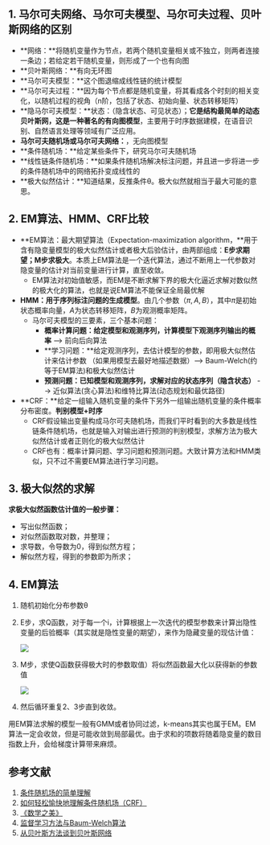 ## 1. 马尔可夫网络、马尔可夫模型、马尔可夫过程、贝叶斯网络的区别

- **网络：**将随机变量作为节点，若两个随机变量相关或不独立，则两者连接一条边；若给定若干随机变量，则形成了一个也有向图
- **贝叶斯网络：**有向无环图
- **马尔可夫模型：**这个图退缩成线性链的统计模型
- **马尔可夫过程：**因为每个节点都是随机变量，将其看成各个时刻的相关变化，以随机过程的视角（n阶，包括了状态、初始向量、状态转移矩阵）
- **隐马尔可夫模型：**状态：（隐含状态、可见状态）；**它是结构最简单的动态贝叶斯网，这是一种著名的有向图模型**，主要用于时序数据建模，在语音识别、自然语言处理等领域有广泛应用。
- **马尔可夫随机场或马尔可夫网络：**，无向图模型
- **条件随机场：**给定某些条件下，研究马尔可夫随机场
- **线性链条件随机场：**如果条件随机场解决标注问题，并且进一步将进一步的条件随机场中的网络拓扑变成线性的
- **极大似然估计：**知道结果，反推条件θ。极大似然就相当于最大可能的意思。

## 2. EM算法、HMM、CRF比较

- **EM算法：最大期望算法（Expectation-maximization algorithm，**用于含有隐变量模型的极大似然估计或者极大后验估计，由两部组成：**E步求期望；M步求极大**。本质上EM算法是一个迭代算法，通过不断用上一代参数对隐变量的估计对当前变量进行计算，直至收敛。
  - EM算法对初始值敏感，而EM是不断求解下界的极大化逼近求解对数似然的极大化的算法，也就是说EM算法不能保证全局最优解
- **HMM：**用于序列标注问题的**生成模型**。由几个参数$（\pi,A,B）$，其中$\pi$是初始状态概率向量，$A$为状态转移矩阵，$B$为观测概率矩阵。
  - 马尔可夫模型的三要素，三个基本问题：
    - **概率计算问题：**给定模型和观测序列，计算模型下**观测序列输出的概率** --> 前向后向算法
    - **学习问题：**给定观测序列，去估计模型的参数，即用极大似然估计来估计参数 （如果用模型去最好地描述数据）--> Baum-Welch(约等于EM算法)和极大似然估计
    - **预测问题：**已知模型和观测序列，求解**对应的状态序列（隐含状态）** --> 近似算法(贪心算法)和维特比算法(动态规划和最优路径)
- **CRF：**给定一组输入随机变量的条件下另外一组输出随机变量的条件概率分布密度。**判别模型+时序**
  - CRF假设输出变量构成马尔可夫随机场，而我们平时看到的大多数是线性链条件随机场，也就是输入对输出进行预测的判别模型，求解方法为极大似然估计或者正则化的极大似然估计
  - CRF也有：概率计算问题、学习问题和预测问题。大致计算方法和HMM类似，只不过不需要EM算法进行学习问题。

## 3. 极大似然的求解

**求极大似然函数估计值的一般步骤：**

- 写出似然函数；
- 对似然函数取对数，并整理；
- 求导数，令导数为0，得到似然方程；
- 解似然方程，得到的参数即为所求；

## 4. EM算法

1. 随机初始化分布参数θ

2. E步，求Q函数，对于每一个i，计算根据上一次迭代的模型参数来计算出隐性变量的后验概率（其实就是隐性变量的期望），来作为隐藏变量的现估计值：

   ![](http://wx1.sinaimg.cn/mw690/00630Defly1g57brmij1wj307l01cq2s.jpg)

3. M步，求使Q函数获得极大时的参数取值）将似然函数最大化以获得新的参数值

   ![](http://wx1.sinaimg.cn/mw690/00630Defly1g57bswusk1j30de01s3yh.jpg)

4. 然后循环重复2、3步直到收敛。

用EM算法求解的模型一般有GMM或者协同过滤，k-means其实也属于EM。EM算法一定会收敛，但是可能收敛到局部最优。由于求和的项数将随着隐变量的数目指数上升，会给梯度计算带来麻烦。



## 参考文献

1. [条件随机场的简单理解](https://blog.csdn.net/weixin_41911765/article/details/82465697)
2. [如何轻松愉快地理解条件随机场（CRF）](https://blog.csdn.net/dcx_abc/article/details/78319246)
3. [《数学之美》](https://www.lanzous.com/i3ousch)
4. [监督学习方法与Baum-Welch算法](https://blog.csdn.net/qq_37334135/article/details/86302735)
5. [从贝叶斯方法谈到贝叶斯网络](https://blog.csdn.net/v_july_v/article/details/40984699)